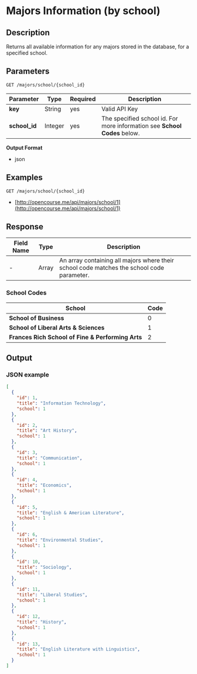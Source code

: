 # Majors Information (by school)

## Description

Returns all available information for any majors stored in the database, for a specified school.

## Parameters

`GET /majors/school/{school_id}`

Parameter  | Type | Required | Description
------- | ------- | ------ | --------
**key** |  String | yes   | Valid API Key
**school_id** | Integer | yes | The specified school id. For more information see __School Codes__ below.

**Output Format**

- json

## Examples

`GET /majors/school/{school_id}`

- [http://opencourse.me/api/majors/school/1](http://opencourse.me/api/majors/school/1)


## Response

Field Name   |  Type    | Description
------------|   -------- |  --------- |
- | Array | An array containing all majors where their school code matches the school code parameter.


### School Codes

School | Code |
------| ------- |
**School of Business** | 0 
**School of Liberal Arts & Sciences** | 1
**Frances Rich School of Fine & Performing Arts** | 2

## Output

### JSON example 

```json
[
  {
    "id": 1,
    "title": "Information Technology",
    "school": 1
  },
  {
    "id": 2,
    "title": "Art History",
    "school": 1
  },
  {
    "id": 3,
    "title": "Communication",
    "school": 1
  },
  {
    "id": 4,
    "title": "Economics",
    "school": 1
  },
  {
    "id": 5,
    "title": "English & American Literature",
    "school": 1
  },
  {
    "id": 6,
    "title": "Environmental Studies",
    "school": 1
  },
  {
    "id": 10,
    "title": "Sociology",
    "school": 1
  },
  {
    "id": 11,
    "title": "Liberal Studies",
    "school": 1
  },
  {
    "id": 12,
    "title": "History",
    "school": 1
  },
  {
    "id": 13,
    "title": "English Literature with Linguistics",
    "school": 1
  }
]
```